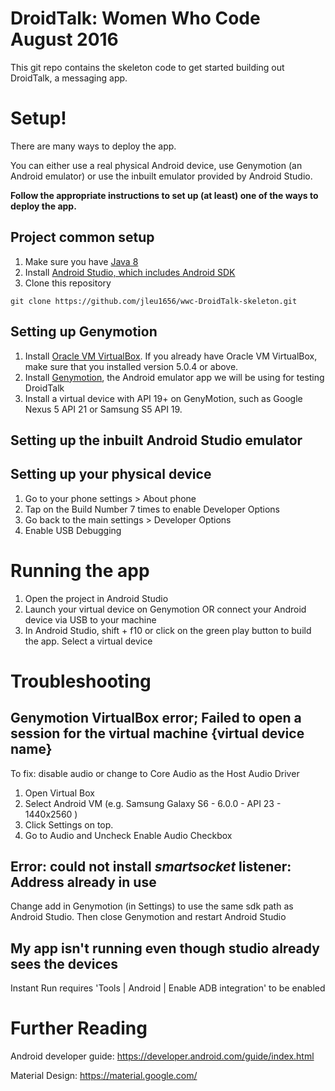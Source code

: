 # DroidTalk: Women Who Code August 2016
This git repo contains the skeleton code to get started building out DroidTalk, a messaging app.

# Setup! 
There are many ways to deploy the app. 

You can either use a real physical Android device, use Genymotion (an Android emulator) or use the inbuilt emulator provided by Android Studio. 

**Follow the appropriate instructions to set up (at least) one of the ways to deploy the app.**

## Project common setup 
1. Make sure you have [Java 8](http://www.oracle.com/technetwork/java/javase/downloads/jdk8-downloads-2133151.html) 
2. Install [Android Studio, which includes Android SDK](https://developer.android.com/studio/index.html)
3. Clone this repository 
```
git clone https://github.com/jleu1656/wwc-DroidTalk-skeleton.git
```

## Setting up Genymotion
1. Install [Oracle VM VirtualBox](https://www.virtualbox.org/wiki/Downloads). If you already have Oracle VM VirtualBox, make sure that you installed version 5.0.4 or above.
2. Install [Genymotion](https://www.genymotion.com/), the Android emulator app we will be using for testing DroidTalk
3. Install a virtual device with API 19+ on GenyMotion, such as Google Nexus 5 API 21 or Samsung S5 API 19. 

## Setting up the inbuilt Android Studio emulator 

## Setting up your physical device 
1. Go to your phone settings > About phone 
2. Tap on the Build Number 7 times to enable Developer Options
3. Go back to the main settings > Developer Options
4. Enable USB Debugging

# Running the app 
1. Open the project in Android Studio
2. Launch your virtual device on Genymotion OR connect your Android device via USB to your machine
3. In Android Studio, shift + f10 or click on the green play button to build the app. Select a virtual device

# Troubleshooting 

## Genymotion VirtualBox error; Failed to open a session for the virtual machine {virtual device name}
To fix: disable audio or change to Core Audio as the Host Audio Driver	
1. Open Virtual Box
2. Select Android VM (e.g. Samsung Galaxy S6 - 6.0.0 - API 23 - 1440x2560 )
3. Click Settings on top.	
4. Go to Audio and Uncheck Enable Audio Checkbox

## Error: could not install *smartsocket* listener: Address already in use
Change add in Genymotion (in Settings) to use the same sdk path as Android Studio. Then close Genymotion and restart Android Studio 

## My app isn't running even though studio already sees the devices 
Instant Run requires 'Tools | Android | Enable ADB integration' to be enabled

# Further Reading
Android developer guide: https://developer.android.com/guide/index.html

Material Design: https://material.google.com/ 
